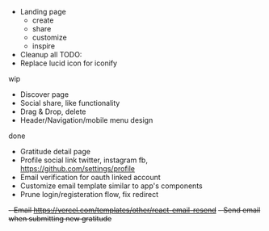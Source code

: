 - Landing page
  - create
  - share
  - customize
  - inspire
- Cleanup all TODO:
- Replace lucid icon for iconify

wip

- Discover page
- Social share, like functionality
- Drag & Drop, delete
- Header/Navigation/mobile menu design

done

- Gratitude detail page
- Profile social link twitter, instagram fb, https://github.com/settings/profile
- Email verification for oauth linked account
- Customize email template similar to app's components
- Prune login/registeration flow, fix redirect

~~- Email https://vercel.com/templates/other/react-email-resend~~
~~- Send email when submitting new gratitude~~
